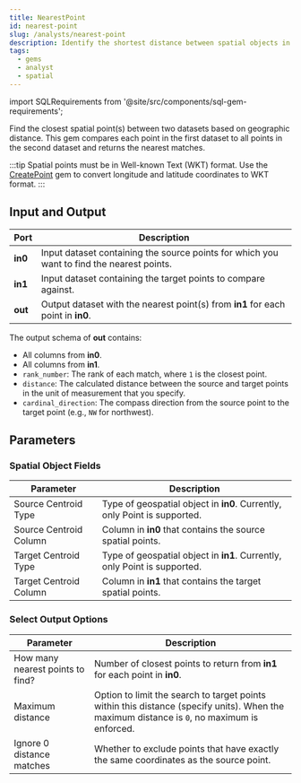 ```yaml
---
title: NearestPoint
id: nearest-point
slug: /analysts/nearest-point
description: Identify the shortest distance between spatial objects in two datasets
tags:
  - gems
  - analyst
  - spatial
---
```


import SQLRequirements from '@site/src/components/sql-gem-requirements';

<SQLRequirements
  execution_engine="SQL Warehouse"
  sql_package_name="ProphecyDatabricksSqlSpatial"
  sql_package_version="0.0.2+"
/>

Find the closest spatial point(s) between two datasets based on geographic distance. This gem compares each point in the first dataset to all points in the second dataset and returns the nearest matches.

:::tip
Spatial points must be in Well-known Text (WKT) format. Use the [CreatePoint](/analysts/create-point) gem to convert longitude and latitude coordinates to WKT format.
:::

## Input and Output

| Port    | Description                                                                               |
| ------- | ----------------------------------------------------------------------------------------- |
| **in0** | Input dataset containing the source points for which you want to find the nearest points. |
| **in1** | Input dataset containing the target points to compare against.                            |
| **out** | Output dataset with the nearest point(s) from **in1** for each point in **in0**.          |

The output schema of **out** contains:

- All columns from **in0**.
- All columns from **in1**.
- `rank_number`: The rank of each match, where `1` is the closest point.
- `distance`: The calculated distance between the source and target points in the unit of measurement that you specify.
- `cardinal_direction`: The compass direction from the source point to the target point (e.g., `NW` for northwest).

## Parameters

### Spatial Object Fields

| Parameter              | Description                                                               |
| ---------------------- | ------------------------------------------------------------------------- |
| Source Centroid Type   | Type of geospatial object in **in0**. Currently, only Point is supported. |
| Source Centroid Column | Column in **in0** that contains the source spatial points.                |
| Target Centroid Type   | Type of geospatial object in **in1**. Currently, only Point is supported. |
| Target Centroid Column | Column in **in1** that contains the target spatial points.                |

### Select Output Options

| Parameter                        | Description                                                                                                                                 |
| -------------------------------- | ------------------------------------------------------------------------------------------------------------------------------------------- |
| How many nearest points to find? | Number of closest points to return from **in1** for each point in **in0**.                                                                  |
| Maximum distance                 | Option to limit the search to target points within this distance (specify units). When the maximum distance is `0`, no maximum is enforced. |
| Ignore 0 distance matches        | Whether to exclude points that have exactly the same coordinates as the source point.                                                       |

